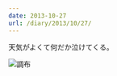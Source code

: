 ```yaml
---
date: 2013-10-27
url: /diary/2013/10/27/
---
```


天気がよくて何だか泣けてくる。

![調布](http://instagram.com/p/f8-iu5yLp9/media?size=l "調布")